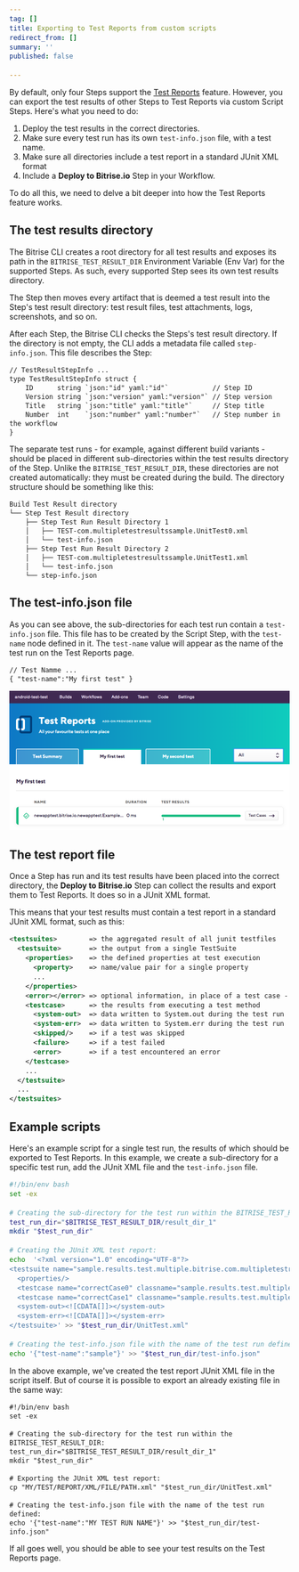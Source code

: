 ```yaml
---
tag: []
title: Exporting to Test Reports from custom scripts
redirect_from: []
summary: ''
published: false

---
```

By default, only four Steps support the [Test Reports](/testing/test-reports/) feature. However, you can export the test results of other Steps to Test Reports via custom Script Steps. Here's what you need to do:

1. Deploy the test results in the correct directories.
2. Make sure every test run has its own `test-info.json` file, with a test name.
3. Make sure all directories include a test report in a standard JUnit XML format
4. Include a **Deploy to Bitrise.io** Step in your Workflow.

To do all this, we need to delve a bit deeper into how the Test Reports feature works.

## The test results directory

The Bitrise CLI creates a root directory for all test results and exposes its path in the `BITRISE_TEST_RESULT_DIR` Environment Variable (Env Var) for the supported Steps. As such, every supported Step sees its own test results directory.

The Step then moves every artifact that is deemed a test result into the Step's test result directory: test result files, test attachments, logs, screenshots, and so on.

After each Step, the Bitrise CLI checks the Steps's test result directory. If the directory is not empty, the CLI adds a metadata file called `step-info.json`. This file describes the Step:

    // TestResultStepInfo ...
    type TestResultStepInfo struct {
    	ID      string `json:"id" yaml:"id"`           // Step ID
    	Version string `json:"version" yaml:"version"` // Step version
    	Title   string `json:"title" yaml:"title"`     // Step title
    	Number  int    `json:"number" yaml:"number"`   // Step number in the workflow
    }

The separate test runs - for example, against different build variants - should be placed in different sub-directories within the test results directory of the Step. Unlike the `BITRISE_TEST_RESULT_DIR`, these directories are not created automatically: they must be created during the build. The directory structure should be something like this:

    Build Test Result directory
    └── Step Test Result directory
        ├── Step Test Run Result Directory 1
        │   ├── TEST-com.multipletestresultssample.UnitTest0.xml
        │   └── test-info.json
        ├── Step Test Run Result Directory 2
        │   ├── TEST-com.multipletestresultssample.UnitTest1.xml
        │   └── test-info.json
        └── step-info.json

## The test-info.json file

As you can see above, the sub-directories for each test run contain a `test-info.json` file. This file has to be created by the Script Step, with the `test-name` node defined in it. The `test-name` value will appear as the name of the test run on the Test Reports page.

    // Test Namme ...
    { "test-name":"My first test" }

![](/img/Test_add-on-6.png)

## The test report file

Once a Step has run and its test results have been placed into the correct directory, the **Deploy to Bitrise.io** Step can collect the results and export them to Test Reports. It does so in a JUnit XML format.

This means that your test results must contain a test report in a standard JUnit XML format, such as this:

```xml
<testsuites>        => the aggregated result of all junit testfiles
  <testsuite>       => the output from a single TestSuite
    <properties>    => the defined properties at test execution
      <property>    => name/value pair for a single property
      ...
    </properties>
    <error></error> => optional information, in place of a test case - for example, if the tests in the suite could not be found for some reason
    <testcase>      => the results from executing a test method
      <system-out>  => data written to System.out during the test run
      <system-err>  => data written to System.err during the test run
      <skipped/>    => if a test was skipped
      <failure>     => if a test failed
      <error>       => if a test encountered an error
    </testcase>
    ...
  </testsuite>
  ...
</testsuites>
```

## Example scripts

Here's an example script for a single test run, the results of which should be exported to Test Reports. In this example, we create a sub-directory for a specific test run, add the JUnit XML file and the `test-info.json` file. 

```bash
#!/bin/env bash
set -ex

# Creating the sub-directory for the test run within the BITRISE_TEST_RESULT_DIR:
test_run_dir="$BITRISE_TEST_RESULT_DIR/result_dir_1"
mkdir "$test_run_dir"

# Creating the JUnit XML test report:
echo  '<?xml version="1.0" encoding="UTF-8"?>
<testsuite name="sample.results.test.multiple.bitrise.com.multipletestresultssample.UnitTest0" tests="10" skipped="0" failures="0" errors="0" timestamp="2019-05-10T13:47:08" hostname="my-localdomain" time="0.002">
  <properties/>
  <testcase name="correctCase0" classname="sample.results.test.multiple.bitrise.com.multipletestresultssample.UnitTest0" time="0.001"/>
  <testcase name="correctCase1" classname="sample.results.test.multiple.bitrise.com.multipletestresultssample.UnitTest0" time="0.0"/>
  <system-out><![CDATA[]]></system-out>
  <system-err><![CDATA[]]></system-err>
</testsuite>' >> "$test_run_dir/UnitTest.xml"

# Creating the test-info.json file with the name of the test run defined:
echo '{"test-name":"sample"}' >> "$test_run_dir/test-info.json"
```

In the above example, we've created the test report JUnit XML file in the script itself. But of course it is possible to export an already existing file in the same way:

    #!/bin/env bash
    set -ex
    
    # Creating the sub-directory for the test run within the BITRISE_TEST_RESULT_DIR:
    test_run_dir="$BITRISE_TEST_RESULT_DIR/result_dir_1"
    mkdir "$test_run_dir"
    
    # Exporting the JUnit XML test report:
    cp "MY/TEST/REPORT/XML/FILE/PATH.xml" "$test_run_dir/UnitTest.xml"
    
    # Creating the test-info.json file with the name of the test run defined:
    echo '{"test-name":"MY TEST RUN NAME"}' >> "$test_run_dir/test-info.json"

If all goes well, you should be able to see your test results on the Test Reports page. 